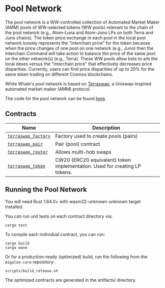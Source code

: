 # Pool Network

The pool network is a WW-controlled collection of Automated Market Maker (AMM) pools of WW-selected tokens (WW pools) relevant 
to the chain of the pool network (e.g., Atom-Luna and Atom-Juno LPs on both Terra and Juno chains). The token price exchange 
in each pool in the local pool network loosely represents the "interchain price" for the token because when the price changes 
of one pool on one network (e.g., Juno) then the Interchain Command will take action to balance the price of the same pool on 
the other network(s) (e.g., Terra). These WW pools allow bots to arb the local dexes versus the "interchain price" that 
effectively decreases price disparities. Currently, users can find price disparities of up to 20% for the same token trading on different Cosmos blockchains.

White Whale's pool network is based on [Terraswap](https://github.com/terraswap/terraswap), a Uniswap-inspired automated 
market-maker (AMM) protocol.

The code for the pool network can be found [here](https://github.com/White-Whale-Defi-Platform/migaloo-core/tree/main/contracts/liquidity_hub/pool-network). 

## Contracts

| Name                                     | Description                                                                |
| ---------------------------------------- |----------------------------------------------------------------------------|
| [`terraswap_factory`](terraswap_factory) | Factory used to create pools (pairs)                                       |
| [`terraswap_pair`](terraswap_pair)       | Pair (pool) contract                                                       |
| [`terraswap_router`](terraswap_router)   | Allows multi-hob swaps                                                     |
| [`terraswap_token`](terraswap_token)     | CW20 (ERC20 equivalent) token implementation. Used for creating LP tokens. |

## Running the Pool Network

You will need Rust 1.64.0+ with wasm32-unknown-unknown target installed.

You can run unit tests on each contract directory via:

```
cargo test
```

To compile each individual contract, you can run:

```
cargo build
cargo wasm
```

Or for a production-ready (optimized) build, run the following from the `migaloo-core` repository:

```
scripts/build_release.sh
```

The optimized contracts are generated in the artifacts/ directory.
